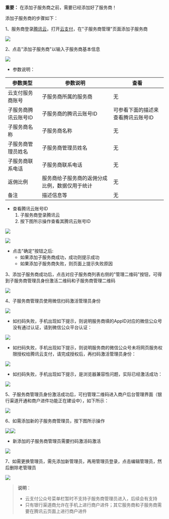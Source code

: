 **重要：** 在添加子服务商之前，需要已经添加好了服务商！

添加子服务商的步骤如下：

1、服务商登录[腾讯云](https://cloud.tencent.com/)，打开[云支付](https://console.cloud.tencent.com/cpay)，在"子服务商管理"页面添加子服务商

![](https://mc.qcloudimg.com/static/img/9e720a22de4a093cd1d79cb0474a479f/image.png)

2、点击"添加子服务商"以输入子服务商基本信息

![](https://mc.qcloudimg.com/static/img/202e0e16c891fb5e0603f294b052928d/image.png)

- 参数说明：

| 参数类型 | 参数说明 | 查看 |
|---------|---------|---------|
| 云支付服务商账号 | 子服务商所属的服务商 | 无 |
| 子服务商腾讯云账号ID| 子服务商的腾讯云账号ID | 可参看下面的描述来查看腾讯云账号ID |
| 子服务商名称| 子服务商名称| 无 |
| 子服务商管理员姓名| 子服务商管理员姓名| 无 |
| 子服务商联系电话| 子服务商联系电话| 无 |
| 返佣比例 | 服务商给子服务商的返佣分成比例，数据仅用于统计 | 无 |
| 备注 | 描述信息等 | 无 |

- 查看腾讯云账号ID
  1. 子服务商登录腾讯云
  2. 按下图所示操作查看其腾讯云账号ID

![](https://main.qcloudimg.com/raw/a0d2f6d84604696552e75af6504e16c7.png)

![](https://main.qcloudimg.com/raw/e13ad847821a5af345f3e05d9f97b060.png)

- 点击"确定"按钮之后:
  - 如果添加子服务商成功，成功则提示成功
  - 如果添加子服务商失败，则页面上提示失败原因

3、添加子服务商成功后，点击对应子服务商列表右侧的"管理二维码"按钮，可得到子服务商管理员身份激活二维码和子服务商管理二维码

![](https://main.qcloudimg.com/raw/e94eab7771e3f68bda6594e9e0ea5726.png)

4、子服务商管理员使用微信扫码激活管理员身份

![](https://mc.qcloudimg.com/static/img/b904b8f26731f585f4c23ce6242a4379/image.png)

- 如扫码失败，手机出现如下提示，则说明服务商填的AppID对应的微信公众号没有通过认证，请到微信公众平台认证：

![](https://mc.qcloudimg.com/static/img/610a55beb2c1add93b3d0fb827ba38e6/image.png)

- 如扫码失败，手机出现如下提示，则说明服务商的微信公众号未将网页服务权限授权给腾讯云支付，请完成授权后，再扫码激活管理员身份：

![](https://mc.qcloudimg.com/static/img/65505957a2cfbc0bade6b3afba1e7115/image.png)

- 如扫码失败，手机出现如下提示，是浏览器兼容性问题，实际已经激活成功：

![](https://mc.qcloudimg.com/static/img/4c8b31a331bb6c26c68e630fa9b4e1f6/image.png)

5、子服务商管理员身份激活成功后，可扫管理二维码进入商户后台管理界面（银行渠道开通和商户进件功能正在建设中），如下所示：

![](https://mc.qcloudimg.com/static/img/484838d2dc9d78a651d18fb64635f112/image.png)

6、如需添加新的子服务商管理员，按下图所示操作

![](https://mc.qcloudimg.com/static/img/e5579ac6b0f1ecec8f6d256841818630/image.png)![](https://mc.qcloudimg.com/static/img/8f6d7d05c526c8522b87d2a91aff52f4/image.png)

- 新添加的子服务商管理员需要扫码激活码激活

![](https://mc.qcloudimg.com/static/img/29cd9410e69ad5e64f41ac08e19e7344/image.png)

7、如需更换管理员，需先添加新管理员，再用管理员登录，点击编辑管理员，然后删除老管理员

![](https://mc.qcloudimg.com/static/img/c194319eb9634a2c7617382aee452e12/image.png)

>**说明**：
>
> * 云支付公众号菜单栏暂时不支持子服务商管理员进入，后续会有支持
> * 只有银行渠道商允许在手机上进行商户进件；其它服务商和子服务商需要在腾讯云页面上进行商户进件
